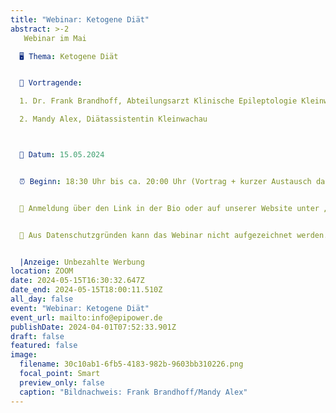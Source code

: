```yaml
---
title: "Webinar: Ketogene Diät"
abstract: >-2
   Webinar im Mai

  🖥️ Thema: Ketogene Diät


  👤 Vortragende: 

  1. Dr. Frank Brandhoff, Abteilungsarzt Klinische Epileptologie Kleinwachau

  2. Mandy Alex, Diätassistentin Kleinwachau



  📅 Datum: 15.05.2024


  ⏰ Beginn: 18:30 Uhr bis ca. 20:00 Uhr (Vortrag + kurzer Austausch danach)


  🔏 Anmeldung über den Link in der Bio oder auf unserer Website unter „Events“.


  🎥 Aus Datenschutzgründen kann das Webinar nicht aufgezeichnet werden. Ggf. wird im Nachhinein die Präsentation der Vortragenden zur Verfügung gestellt.


  |Anzeige: Unbezahlte Werbung 
location: ZOOM
date: 2024-05-15T16:30:32.647Z
date_end: 2024-05-15T18:00:11.510Z
all_day: false
event: "Webinar: Ketogene Diät"
event_url: mailto:info@epipower.de
publishDate: 2024-04-01T07:52:33.901Z
draft: false
featured: false
image:
  filename: 30c10ab1-6fb5-4183-982b-9603bb310226.png
  focal_point: Smart
  preview_only: false
  caption: "Bildnachweis: Frank Brandhoff/Mandy Alex"
---
```

